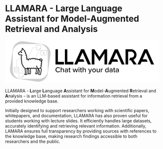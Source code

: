 # LLAMARA - Large Language Assistant for Model-Augmented Retrieval and Analysis

![](./LLAMARA.svg)

LLAMARA - **L**arge **L**anguage **A**ssistant for **M**odel-**A**ugmented **R**etrieval and **A**nalysis - is an LLM-based assistant for information retrieval from a provided knowledge base.

Initially designed to support researchers working with scientific papers, whitepapers, and documentation,
LLAMARA has also proven useful for students working with lecture slides.
It efficiently handles large datasets, accurately identifying and retrieving relevant information.
Additionally, LAMARA ensures full transparency by providing sources with references to the knowledge base, making research findings accessible to both researchers and the public.
